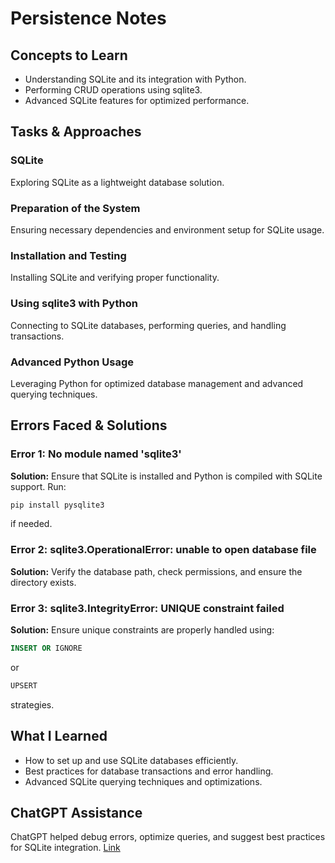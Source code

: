 # Persistence Notes

## Concepts to Learn
- Understanding SQLite and its integration with Python.
- Performing CRUD operations using sqlite3.
- Advanced SQLite features for optimized performance.

## Tasks & Approaches

### SQLite
Exploring SQLite as a lightweight database solution.

### Preparation of the System
Ensuring necessary dependencies and environment setup for SQLite usage.

### Installation and Testing
Installing SQLite and verifying proper functionality.

### Using sqlite3 with Python
Connecting to SQLite databases, performing queries, and handling transactions.

### Advanced Python Usage
Leveraging Python for optimized database management and advanced querying techniques.

## Errors Faced & Solutions

### Error 1: No module named 'sqlite3'
**Solution:** Ensure that SQLite is installed and Python is compiled with SQLite support. Run:
```sh
pip install pysqlite3
```
if needed.

### Error 2: sqlite3.OperationalError: unable to open database file
**Solution:** Verify the database path, check permissions, and ensure the directory exists.

### Error 3: sqlite3.IntegrityError: UNIQUE constraint failed
**Solution:** Ensure unique constraints are properly handled using:
```sql
INSERT OR IGNORE
```
or
```sql
UPSERT
```
strategies.

## What I Learned
- How to set up and use SQLite databases efficiently.
- Best practices for database transactions and error handling.
- Advanced SQLite querying techniques and optimizations.

## ChatGPT Assistance
ChatGPT helped debug errors, optimize queries, and suggest best practices for SQLite integration. [Link](https://chatgpt.com/share/67bb324b-4ee8-8004-8c79-e12270be8a88)
